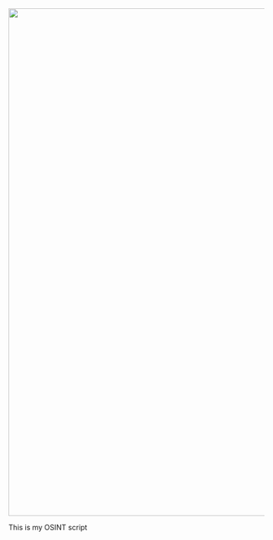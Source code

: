 <div id="header" align="center">
  <img src="https://external-content.duckduckgo.com/iu/?u=https%3A%2F%2Ftse1.mm.bing.net%2Fth%3Fid%3DOIP.8Tci9uEjteO_x3JIAfjhzgHaCz%26pid%3DApi&f=1&ipt=10c9de825c7c8876f04dd97505de7f32cd235bb74802fceceb3ac6ce03e2d285&ipo=images" width="1000"/>
</div>

This is my OSINT script
